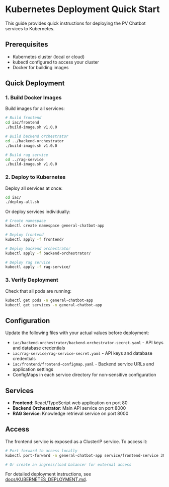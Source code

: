 # Kubernetes Deployment Quick Start

This guide provides quick instructions for deploying the PV Chatbot services to Kubernetes.

## Prerequisites

- Kubernetes cluster (local or cloud)
- kubectl configured to access your cluster
- Docker for building images

## Quick Deployment

### 1. Build Docker Images

Build images for all services:

```bash
# Build frontend
cd iac/frontend
./build-image.sh v1.0.0

# Build backend orchestrator
cd ../backend-orchestrator
./build-image.sh v1.0.0

# Build rag service  
cd ../rag-service
./build-image.sh v1.0.0
```

### 2. Deploy to Kubernetes

Deploy all services at once:

```bash
cd iac/
./deploy-all.sh
```

Or deploy services individually:

```bash
# Create namespace
kubectl create namespace general-chatbot-app

# Deploy frontend
kubectl apply -f frontend/

# Deploy backend orchestrator
kubectl apply -f backend-orchestrator/

# Deploy rag service
kubectl apply -f rag-service/
```

### 3. Verify Deployment

Check that all pods are running:

```bash
kubectl get pods -n general-chatbot-app
kubectl get services -n general-chatbot-app
```

## Configuration

Update the following files with your actual values before deployment:

- `iac/backend-orchestrator/backend-orchestrator-secret.yaml` - API keys and database credentials
- `iac/rag-service/rag-service-secret.yaml` - API keys and database credentials
- `iac/frontend/frontend-configmap.yaml` - Backend service URLs and application settings
- ConfigMaps in each service directory for non-sensitive configuration

## Services

- **Frontend**: React/TypeScript web application on port 80
- **Backend Orchestrator**: Main API service on port 8000
- **RAG Service**: Knowledge retrieval service on port 8000

## Access

The frontend service is exposed as a ClusterIP service. To access it:

```bash
# Port forward to access locally
kubectl port-forward -n general-chatbot-app service/frontend-service 3000:80

# Or create an ingress/load balancer for external access
```

For detailed deployment instructions, see [docs/KUBERNETES_DEPLOYMENT.md](docs/KUBERNETES_DEPLOYMENT.md).
